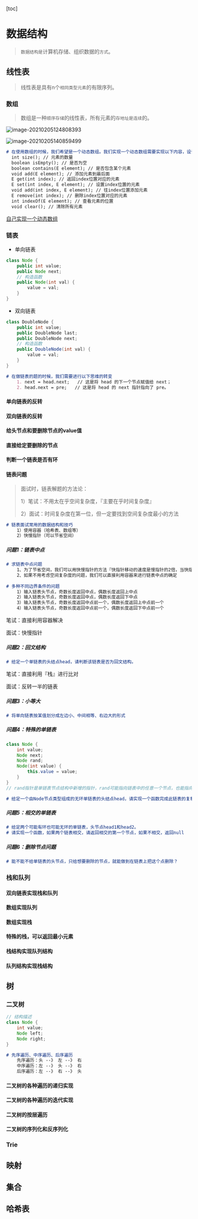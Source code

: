 [toc]



# 数据结构

> `数据结构是`计算机存储、组织数据的`方式`。

## 线性表

> 线性表是具有n个`相同类型元素`的有限序列。

### 数组

> 数组是一种`顺序存储`的线性表，所有元素的`存地址是连续`的。

![image-20210205124808393](https://i.loli.net/2021/02/05/lbmgRw8sNOkDJof.png)

![image-20210205140859499](https://i.loli.net/2021/02/05/54fJ9RDW7ndro3X.png)

~~~markdown
# 在使用数组的时候，我们希望是一个动态数组。我们实现一个动态数组需要实现以下内容，设计接口为：
  int size(); // 元素的数量
  boolean isEmpty(); // 是否为空
  boolean contains(E element); // 是否包含某个元素 
  void add(E element); // 添加元素到最后面
  E get(int index); // 返回index位置对应的元素
  E set(int index, E element); // 设置index位置的元素 
  void add(int index, E element); // 往index位置添加元素 
  E remove(int index); // 删除index位置对应的元素
  int indexOf(E element); // 查看元素的位置 
  void clear(); // 清除所有元素
~~~

[自己实现一个动态数组](../src/com/fx/FX_ArrayList.java)

### 链表

- 单向链表

```java
class Node {
    public int value;
    public Node next;
    // 构造函数
    public Node(int val) {
        value = val;
    }
}
```

- 双向链表

```java
class DoubleNode {
    public int value;
    public DoubleNode last;
    public DoubleNode next;
    // 构造函数
    public DoubleNode(int val) {
        value = val;
    }
}
```

~~~markdown
# 在做链表的题的时候，我们需要进行以下思维的转变
	1. next = head.next;   // 这是将 head 的下一个节点赋值给 next；
	2. head.next = pre;   // 这是将 head 的 next 指针指向了 pre。
~~~

#### 单向链表的反转



#### 双向链表的反转



#### 给头节点和要删除节点的value值



#### 直接给定要删除的节点



#### 判断一个链表是否有环



#### 链表问题

> 面试时，链表解题的方法论：
>
> 1）笔试：不用太在乎空间复杂度，『主要在乎时间复杂度』
>
> 2）面试：时间复杂度在第一位，但一定要找到空间复杂度最小的方法

~~~markdown
# 链表面试常用的数据结构和技巧
	1）使用容器（哈希表、数组等）
	2）快慢指针（可以节省空间）
~~~

##### 问题1：链表中点

~~~markdown
# 求链表中点问题
	1、为了节省空间，我们可以用快慢指针的方法『快指针移动的速度是慢指针的2倍，当快指针到头的时候，慢指针所在的位置就在中点附近』
	2、如果不用考虑空间复杂度的问题，我们可以直接利用容器来进行链表中点的确定
	
# 多种不同边界条件的问题
	1）输入链表头节点，奇数长度返回中点，偶数长度返回上中点
	2）输入链表头节点，奇数长度返回中点，偶数长度返回下中点
	3）输入链表头节点，奇数长度返回中点前一个，偶数长度返回上中点前一个
	4）输入链表头节点，奇数长度返回中点前一个，偶数长度返回下中点前一个
~~~

笔试：直接利用容器解决



面试：快慢指针



##### 问题2：回文结构

~~~markdown
# 给定一个单链表的头结点head，请判断该链表是否为回文结构。
~~~

笔试：直接利用『栈』进行比对



面试：反转一半的链表



##### 问题3：小等大

~~~markdown
# 将单向链表按某值划分成左边小、中间相等、右边大的形式
~~~



##### 问题4：特殊的单链表

```java
class Node {
    int value;
    Node next;
    Node rand;
    Node(int value) {
        this.value = value;
    }
}
// rand指针是单链表节点结构中新增的指针，rand可能指向链表中的任意一个节点，也能指向null。
```

~~~markdown
# 给定一个由Node节点类型组成的无环单链表的头结点head，请实现一个函数完成此链表的复制。
~~~



##### 问题5：相交的单链表

~~~markdown
# 给定两个可能有环也可能无环的单链表，头节点head1和head2。
# 请实现一个函数，如果两个链表相交，请返回相交的第一个节点，如果不相交，返回null
~~~



##### 问题6：删除节点问题

~~~markdown
# 能不能不给单链表的头节点，只给想要删除的节点，就能做到在链表上把这个点删除？
~~~



### 栈和队列



#### 双向链表实现栈和队列



#### 数组实现队列



#### 数组实现栈



#### 特殊的栈，可以返回最小元素



#### 栈结构实现队列结构



#### 队列结构实现栈结构

## 树

### 二叉树

~~~java
// 结构描述
class Node {
    int value;
    Node left;
    Node right;
}
~~~

~~~markdown
# 先序遍历、中序遍历、后序遍历
	先序遍历：头 --》 左 --》 右
	中序遍历：左 --》 头 --》 右
	后序遍历：左 --》 右 --》 头
~~~

#### 二叉树的各种遍历的递归实现



#### 二叉树的各种遍历的迭代实现



#### 二叉树的按层遍历



#### 二叉树的序列化和反序列化

### Trie

## 映射

## 集合

## 哈希表

